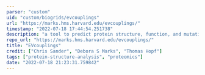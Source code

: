 ```yaml
---
parser: "custom"
uid: "custom/biogrids/evcouplings"
url: "https://marks.hms.harvard.edu/evcouplings/"
timestamp: "2022-07-18 17:44:54.251738"
description: "a tool to predict protein structure, function, and mutations using evolutionary sequence covariation."
repo_url: "https://marks.hms.harvard.edu/evcouplings/"
title: "EVcouplings"
credit: ["Chris Sander", "Debora S Marks", "Thomas Hopf"]
tags: ["protein-structure-analysis", "proteomics"]
date: "2022-07-18 21:23:31.759842"
---
```

